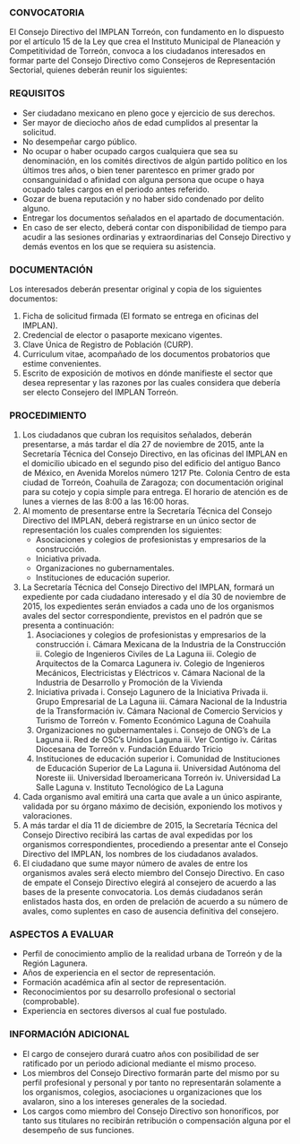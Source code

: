 
### CONVOCATORIA

El Consejo Directivo del IMPLAN Torreón, con fundamento en lo dispuesto por el artículo 15 de la Ley que crea el Instituto Municipal de Planeación y Competitividad de Torreón, convoca a los ciudadanos interesados en formar parte del Consejo Directivo como Consejeros de Representación Sectorial, quienes deberán reunir los siguientes:

### REQUISITOS

* Ser ciudadano mexicano en pleno goce y ejercicio de sus derechos.
* Ser mayor de dieciocho años de edad cumplidos al presentar la solicitud.
* No desempeñar cargo público.
* No ocupar o haber ocupado cargos cualquiera que sea su denominación, en los comités directivos de algún partido político en los últimos tres años, o bien tener parentesco en primer grado por consanguinidad o afinidad con alguna persona que ocupe o haya ocupado tales cargos en el periodo antes referido.
* Gozar de buena reputación y no haber sido condenado por delito alguno.
* Entregar los documentos señalados en el apartado de documentación.
* En caso de ser electo, deberá contar con disponibilidad de tiempo para acudir a las sesiones ordinarias y extraordinarias del Consejo Directivo y demás eventos en los que se requiera su asistencia.

### DOCUMENTACIÓN

Los interesados deberán presentar original y copia de los siguientes documentos:

1. Ficha de solicitud firmada (El formato se entrega en oficinas del IMPLAN).
2. Credencial de elector o pasaporte mexicano vigentes.
3. Clave Única de Registro de Población (CURP).
4. Curriculum vitae, acompañado de los documentos probatorios que estime convenientes.
5. Escrito de exposición de motivos en dónde manifieste el sector que desea representar y las razones por las cuales considera que debería ser electo Consejero del IMPLAN Torreón.

### PROCEDIMIENTO

1. Los ciudadanos que cubran los requisitos señalados, deberán presentarse, a más tardar el día 27 de noviembre de 2015, ante la Secretaría Técnica del Consejo Directivo, en las oficinas del IMPLAN en el domicilio ubicado en el segundo piso del edificio del antiguo Banco de México, en Avenida Morelos número 1217 Pte. Colonia Centro de esta ciudad de Torreón, Coahuila de Zaragoza; con documentación original para su cotejo y copia simple para entrega. El horario de atención es de lunes a viernes de las 8:00 a las 16:00 horas.
2. Al momento de presentarse entre la Secretaría Técnica del Consejo Directivo del IMPLAN, deberá registrarse en un único sector de representación los cuales comprenden los siguientes:
    * Asociaciones y colegios de profesionistas y empresarios de la construcción.
    * Iniciativa privada.
    * Organizaciones no gubernamentales.
    * Instituciones de educación superior.
3. La Secretaría Técnica del Consejo Directivo del IMPLAN, formará un expediente por cada ciudadano interesado y el día 30 de noviembre de 2015, los expedientes serán enviados a cada uno de los organismos avales del sector correspondiente, previstos en el padrón que se presenta a continuación:
    1. Asociaciones y colegios de profesionistas y empresarios de la construcción
        i. Cámara Mexicana de la Industria de la Construcción
        ii. Colegio de Ingenieros Civiles de La Laguna
        iii. Colegio de Arquitectos de la Comarca Lagunera
        iv. Colegio de Ingenieros Mecánicos, Electricistas y Eléctricos
        v. Cámara Nacional de la Industria de Desarrollo y Promoción de la Vivienda
    2. Iniciativa privada
        i. Consejo Lagunero de la Iniciativa Privada
        ii. Grupo Empresarial de La Laguna
        iii. Cámara Nacional de la Industria de la Transformación
        iv. Cámara Nacional de Comercio Servicios y Turismo de Torreón
        v. Fomento Económico Laguna de Coahuila
    3. Organizaciones no gubernamentales
        i. Consejo de ONG’s de La Laguna
        ii. Red de OSC’s Unidos Laguna
        iii. Ver Contigo
        iv. Cáritas Diocesana de Torreón
        v. Fundación Eduardo Tricio
    4. Instituciones de educación superior
        i. Comunidad de Instituciones de Educación Superior de La Laguna
        ii. Universidad Autónoma del Noreste
        iii. Universidad Iberoamericana Torreón
        iv. Universidad La Salle Laguna
        v. Instituto Tecnológico de La Laguna
4. Cada organismo aval emitirá una carta que avale a un único aspirante, validada por su órgano máximo de decisión, exponiendo los motivos y valoraciones.
5. A más tardar el día 11 de diciembre de 2015, la Secretaría Técnica del Consejo Directivo recibirá las cartas de aval expedidas por los organismos correspondientes, procediendo a presentar ante el Consejo Directivo del IMPLAN, los nombres de los ciudadanos avalados.
6. El ciudadano que sume mayor número de avales de entre los organismos avales será electo miembro del Consejo Directivo. En caso de empate el Consejo Directivo elegirá al consejero de acuerdo a las bases de la presente convocatoria. Los demás ciudadanos serán enlistados hasta dos, en orden de prelación de acuerdo a su número de avales, como suplentes en caso de ausencia definitiva del consejero.

### ASPECTOS A EVALUAR

* Perfil de conocimiento amplio de la realidad urbana de Torreón y de la Región Lagunera.
* Años de experiencia en el sector de representación.
* Formación académica afín al sector de representación.
* Reconocimientos por su desarrollo profesional o sectorial (comprobable).
* Experiencia en sectores diversos al cual fue postulado.

### INFORMACIÓN ADICIONAL

* El cargo de consejero durará cuatro años con posibilidad de ser ratificado por un periodo adicional mediante el mismo proceso.
* Los miembros del Consejo Directivo formarán parte del mismo por su perfil profesional y personal y por tanto no representarán solamente a los organismos, colegios, asociaciones u organizaciones que los avalaron, sino a los intereses generales de la sociedad.
* Los cargos como miembro del Consejo Directivo son honoríficos, por tanto sus titulares no recibirán retribución o compensación alguna por el desempeño de sus funciones.

